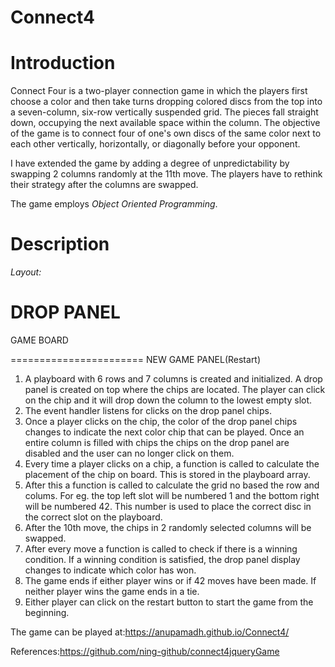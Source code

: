 # Connect4
Introduction
============
Connect Four is a two-player connection game in which the players first choose a color and then take turns dropping colored discs from the top into a seven-column, six-row vertically suspended grid. The pieces fall straight down, occupying the next available space within the column. The objective of the game is to connect four of one's own discs of the same color next to each other vertically, horizontally, or diagonally before your opponent.

I have extended the game by adding a degree of unpredictability by swapping 2 columns randomly at the 11th move. The players have to rethink their strategy after the columns are swapped.

The game employs *Object Oriented Programming*.

Description
===========
_Layout:_

DROP PANEL
=======================
GAME BOARD




=======================
NEW GAME PANEL(Restart)

1. A playboard with 6 rows and 7 columns is created and initialized.
A drop panel is created on top where the chips are located. The player can click on the chip and it will drop down the column to the lowest empty slot.
2. The event handler listens for clicks on the drop panel chips.
3. Once a player clicks on the chip, the color of the drop panel chips changes to indicate the next color chip that can be played. Once an entire column is filled with chips the chips on the drop panel are disabled and the user can no longer click on them.
4. Every time a player clicks on a chip, a function is called to calculate the placement of the chip on board. This is stored in the playboard array.
5. After this a function is called to calculate the grid no based the row and colums. For eg. the top left slot will be numbered 1 and the bottom right will be numbered 42. This number is used to place the correct disc in the correct slot on the playboard.
6. After the 10th move, the chips in 2 randomly selected columns will be swapped.
7. After every move a function is called to check if there is a winning condition. If a winning condition is satisfied, the drop panel display changes to indicate which color has won.
8. The game ends if either player wins or if 42 moves have been made. If neither player wins the game ends in a tie.
10. Either player can click on the restart button to start the game from the beginning.

The game can be played at:https://anupamadh.github.io/Connect4/

References:https://github.com/ning-github/connect4jqueryGame
